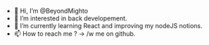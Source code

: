 - 👋 Hi, I’m @BeyondMighto
- 👀 I’m interested in back developement.
- 🌱 I’m currently learning React and improving my nodeJS notions.
- 📫 How to reach me ? -> /w me on github.

<!---
BeyondMighto/Beyond is a ✨ special ✨ repository because its `README.md` (this file) appears on your GitHub profile.
You can click the Preview link to take a look at your changes.
--->
